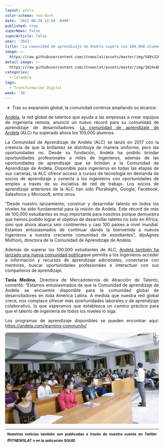 ```yaml
---
layout: posts
color-schema: red-dark
date: '2021-08-24 12:54 -0400'
published: true
superNews: false
superArticle: false
year: '2021'
title: 'La comunidad de aprendizaje de Andela supera los 100,000 alumnos'
image: >-
  https://raw.githubusercontent.com/itnewslat/assets/master/img/540x320/Escuela-Universidad-p.jpg
detail-image: >-
  https://raw.githubusercontent.com/itnewslat/assets/master/img/1024x680/Escuela-Universidad-g.jpg
categories:
  - Colombia
tags:
  - Transformación Digital
week: '36'
---
```

<ul style="list-style-type: disc; text-align: justify;">
	<li>Tras su expansión global, la comunidad continúa ampliando su alcance.</li>
</ul>
<p style="text-align: justify;"><a href="https://andela.com/">Andela</a>, la red global de talentos que ayuda a las empresas a crear equipos de ingeniería remota, anunció un nuevo récord para su comunidad de aprendizaje de desarrolladores. <a href="https://andela.com/learning-community/">La comunidad de aprendizaje de Andela</a> (ALC) ha superado ahora los 100,000 alumnos.</p>
<p style="text-align: justify;">La Comunidad de Aprendizaje de Andela (ALC) se lanzó en 2017 con la creencia de que la brillantez se distribuye de manera uniforme, pero las oportunidades no. Desde su fundación, Andela ha podido brindar oportunidades profesionales a miles de ingenieros, además de las oportunidades de aprendizaje que se brindan a la Comunidad de Aprendizaje de Andela. Disponible para ingenieros en todas las etapas de sus carreras, la ALC ofrece acceso a cursos de tecnología en demanda de socios de aprendizaje y conecta a los ingenieros con oportunidades de empleo a través de su iniciativa de red de trabajo. Los socios de aprendizaje anteriores de la ALC han sido Pluralsight, Google, Facebook, Salesforce y Microsoft, entre otros.</p>
<p style="text-align: justify;">“Desde nuestro lanzamiento, construir y desarrollar talento en todos los niveles ha sido fundamental para la misión de Andela. Este récord de más de 100,000 estudiantes es muy importante para nosotros porque demuestra que hemos podido lograr el objetivo de desarrollar talento no solo en África, sino que ahora abarca seis continentes y casi 100 países a nivel mundial. Estamos entusiasmados de continuar dando la bienvenida a nuevos ingenieros a nuestra creciente comunidad de estudiantes”, dijoAgnes Muthoni<strong>,</strong> directora de la Comunidad de Aprendizaje de Andela.</p>
<p style="text-align: justify;">Además de superar los 100,000 estudiantes de ALC, <a href="https://andela.com/learning-community/">Andela también ha lanzado una nueva comunidad pública</a>que permita a los ingenieros acceder a información y recursos de aprendizaje adicionales, conectarse con mentores, buscar oportunidades profesionales e interactuar con sus compañeros de aprendizaje.</p>
<p style="text-align: justify;"><strong>Tania Medina</strong>, Directora de Mercadotecnia de Atracción de Talento, comentó: “Estamos entusiasmados de que la Comunidad de aprendizaje de Andela se encuentre disponible para la comunidad global de desarrolladores en toda América Latina. A medida que nuestra red global crece, nos complace ofrecer más oportunidades laborales y de aprendizaje colaborativo, lo que esperamos que establezca un camino práctico para que el talento de ingeniería de todos los niveles lo siga.</p>
<p style="text-align: justify;">Los programas de aprendizaje disponibles se pueden encontrar aquí: <a href="https://andela.com/learning-community/">https://andela.com/learning-community/</a></p>

![](https://raw.githubusercontent.com/itnewslat/assets/master/img/540x320/Escuela-Universidad-p.jpg)

<table style="height: 42px;" width="569">
<tbody>
<tr>
<td style="text-align: justify;"><sub><strong>Nuestras noticias también son publicadas a través de nuestra cuenta en Twitter <a href="https://twitter.com/itnewslat?lang=es">@ITNEWSLAT</a> y en la aplicación <a href="https://squidapp.co/en/">SQUID</a></strong></sub></td>
</tr>
</tbody>
</table>
